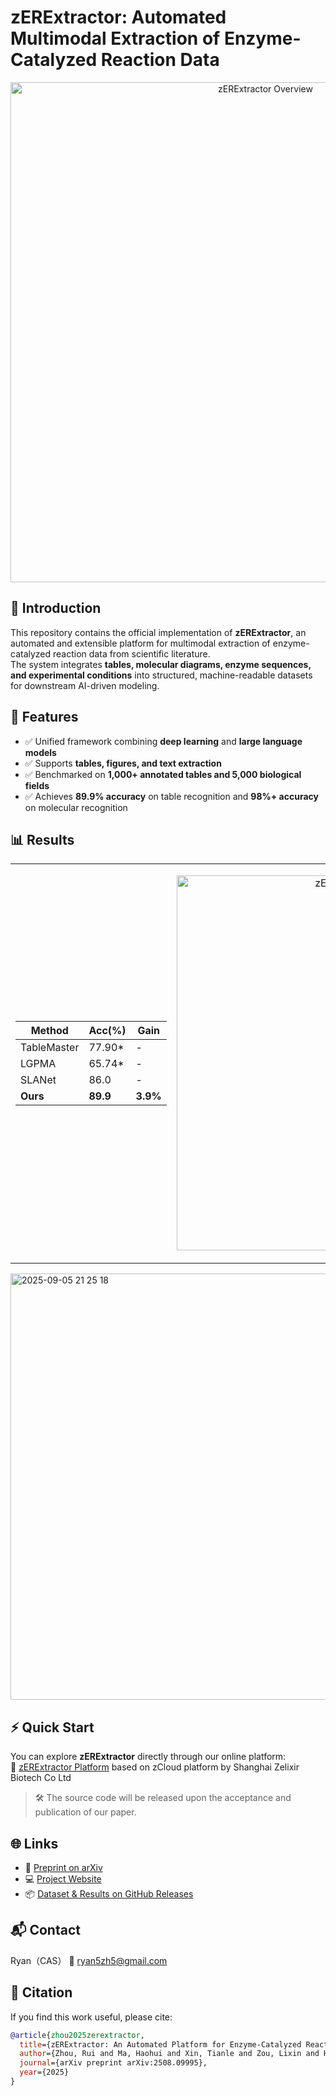 # zERExtractor: Automated Multimodal Extraction of Enzyme-Catalyzed Reaction Data

<p align="center">
  <img src="https://github.com/user-attachments/assets/bb5d4e69-fa2b-4f0e-9fe8-704254898981" alt="zERExtractor Overview" width="800"/>
</p>


## 📌 Introduction
This repository contains the official implementation of **zERExtractor**, an automated and extensible platform for multimodal extraction of enzyme-catalyzed reaction data from scientific literature.  
The system integrates **tables, molecular diagrams, enzyme sequences, and experimental conditions** into structured, machine-readable datasets for downstream AI-driven modeling.

## 🚀 Features
- ✅ Unified framework combining **deep learning** and **large language models**  
- ✅ Supports **tables, figures, and text extraction**  
- ✅ Benchmarked on **1,000+ annotated tables and 5,000 biological fields**  
- ✅ Achieves **89.9% accuracy** on table recognition and **98%+ accuracy** on molecular recognition

## 📊 Results

<table>
<tr>
<td>

| Method       | Acc(%) | Gain   |
|--------------|--------|--------|
| TableMaster  | 77.90* | -      |
| LGPMA        | 65.74* | -      |
| SLANet       | 86.0   | -      |
| **Ours**     | **89.9** | **3.9%** |

</td>
<td>

<p align="center">
  <img src="https://github.com/user-attachments/assets/92745d5b-474f-47c8-a105-45d8cc2b69e8" alt="zERExtractor Overview" width="600"/>
</p>
</td>
</tr>

</table>
<img width="1912" height="682" alt="2025-09-05 21 25 18" src="https://github.com/user-attachments/assets/8e094f2d-1489-4eb3-abee-532c6f641cc9" />



<!-- ## 📂 Repository Structure -->

## ⚡ Quick Start
You can explore **zERExtractor** directly through our online platform:  
🔗 [zERExtractor Platform](https://zpaper.zelixir.com/) based on zCloud platform by Shanghai Zelixir Biotech Co Ltd
> 🛠️ The source code will be released upon the acceptance and publication of our paper.  

## 🌐 Links
- 📄 [Preprint on arXiv](https://arxiv.org/abs/2508.09995)
- 💻 [Project Website](https://zpaper.zelixir.com/)
- 📦 [Dataset & Results on GitHub Releases](https://github.com/zelixirSH/ERExtractor/releases)

## 📬 Contact
Ryan（CAS）
📧 ryan5zh5@gmail.com

## 📖 Citation
If you find this work useful, please cite:
```bibtex
@article{zhou2025zerextractor,
  title={zERExtractor: An Automated Platform for Enzyme-Catalyzed Reaction Data Extraction from Scientific Literature},
  author={Zhou, Rui and Ma, Haohui and Xin, Tianle and Zou, Lixin and Hu, Qiuyue and Cheng, Hongxi and Lin, Mingzhi and Guo, Jingjing and Wang, Sheng and Zhang, Guoqing and others},
  journal={arXiv preprint arXiv:2508.09995},
  year={2025}
}


